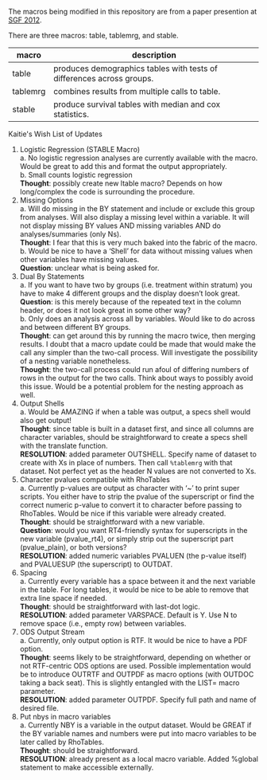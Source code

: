 The macros being modified in this repository are from a paper presention at [SGF 2012](http://support.sas.com/resources/papers/proceedings12/345-2012.pdf).

There are three macros: table, tablemrg, and stable. 

macro | description
--- | ---
table | produces demographics tables with tests of differences across groups. 
tablemrg | combines results from multiple calls to table.
stable | produce survival tables with median and cox statistics.

Kaitie's Wish List of Updates

1. Logistic Regression (STABLE Macro)  
  a. No logistic regression analyses are currently available with the macro.  Would be great to add this and format the output appropriately.  
  b. Small counts logistic regression  
  **Thought**: possibly create new ltable macro? Depends on how long/complex the code is surrounding the procedure.
1. Missing Options  
  a. Will do missing in the BY statement and include or exclude this group from analyses.  Will also display a missing level within a variable. It will not display missing BY values AND missing variables AND do analyses/summaries (only Ns).  
  **Thought**: I fear that this is very much baked into the fabric of the macro.  
  b. Would be nice to have a ‘Shell’ for data without missing values when other variables have missing values.  
  **Question**: unclear what is being asked for.
1. Dual By Statements  
  a. If you want to have two by groups (i.e. treatment within stratum) you have to make 4 different groups and the display doesn’t look great.  
  **Question**: is this merely because of the repeated text in the column header, or does it not look great in some other way?  
  b. Only does an analysis across all by variables. Would like to do across and between different BY groups.  
  **Thought**: can get around this by running the macro twice, then merging results. I doubt that a macro update could be made that would make the call any simpler than the two-call process. Will investigate the possibility of a nesting variable nonetheless.  
  **Thought**: the two-call process could run afoul of differing numbers of rows in the output for the two calls. Think about ways to possibly avoid this issue. Would be a potential problem for the nesting approach as well.
1. Output Shells  
  a. Would be AMAZING if when a table was output, a specs shell would also get output!  
  **Thought**: since table is built in a dataset first, and since all columns are character variables, should be straightforward to create a specs shell with the translate function.  
  **RESOLUTION**: added parameter OUTSHELL. Specify name of dataset to create with Xs in place of numbers. Then call `%tablemrg` with that dataset. Not perfect yet as the header N values are not converted to Xs. 
1. Character pvalues compatible with RhoTables  
  a. Currently p-values are output as character with ‘~’ to print super scripts. You either have to strip the pvalue of the superscript or find the correct numeric p-value to convert it to character before passing to RhoTables. Would be nice if this variable were already created.  
  **Thought**: should be straightforward with a new variable.  
  **Question**: would you want RT4-friendly syntax for superscripts in the new variable (pvalue_rt4), or simply strip out the superscript part (pvalue_plain), or both versions?  
  **RESOLUTION**: added numeric variables PVALUEN (the p-value itself) and PVALUESUP (the superscript) to OUTDAT. 
1. Spacing  
  a. Currently every variable has a space between it and the next variable in the table. For long tables, it would be nice to be able to remove that extra line space if needed.  
  **Thought**: should be straightforward with last-dot logic.  
  **RESOLUTION**: added parameter VARSPACE. Default is Y. Use N to remove space (i.e., empty row) between variables.
1. ODS Output Stream  
  a. Currently, only output option is RTF. It would be nice to have a PDF option.  
  **Thought**: seems likely to be straightforward, depending on whether or not RTF-centric ODS options are used. Possible implementation would be to introduce OUTRTF and OUTPDF as macro options (with OUTDOC taking a back seat). This is slightly entangled with the LIST= macro parameter.  
  **RESOLUTION**: added parameter OUTPDF. Specify full path and name of desired file. 
1. Put nbys in macro variables  
  a. Currently NBY is a variable in the output dataset. Would be GREAT if the BY variable names and numbers were put into macro variables to be later called by RhoTables.  
  **Thought**: should be straightforward.  
  **RESOLUTION**: already present as a local macro variable. Added %global statement to make accessible externally.
